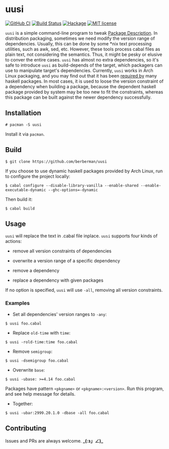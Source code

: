 # uusi

[![GitHub CI](https://github.com/berberman/uusi/workflows/CI/badge.svg)](https://github.com/berberman/uusi/actions)
[![Build Status](https://travis-ci.com/berberman/uusi.svg?branch=master)](https://travis-ci.com/berberman/uusi)
[![Hackage](https://img.shields.io/hackage/v/uusi.svg?logo=haskell)](https://hackage.haskell.org/package/uusi)
[![MIT license](https://img.shields.io/badge/license-MIT-blue.svg)](LICENSE)

`uusi` is a simple command-line program to tweak [Package Description](https://cabal.readthedocs.io/en/latest/cabal-package.html#package-description).
In distribution packaging, sometimes we need modify the version range of dependencies. Usually, this can be done by some *nix text processing utilities, such as awk, sed, etc.
However, these tools process cabal files as plain text, not considering the semantics. Thus, it might be pesky or elusive to conver the entire cases.
`uusi` has almost no extra dependencies, so it's safe to introduce `uusi` as build-depends of the target, which packagers can use to manipulate target's dependencies.
Currently, `uusi` works in Arch Linux packaging, and you may find out that it has been [required by](https://www.archlinux.org/packages/community/x86_64/uusi/) many haskell packages.
In most cases, it is used to loose the version constraint of a dependency when building a package, because the dependent haskell package provided by system may be too new to fit the constraints,
whereas this package can be built against the newer dependency successfully.

## Installation

```
# pacman -S uusi
```

Install it via `pacman`.

## Build

```
$ git clone https://github.com/berberman/uusi
```

If you choose to use dynamic haskell packages provided by Arch Linux, run to configure the project locally:

```
$ cabal configure --disable-library-vanilla --enable-shared --enable-executable-dynamic --ghc-options=-dynamic
```

Then build it:

```
$ cabal build
```

## Usage

`uusi` will replace the text in .cabal file inplace. `uusi` supports four kinds of actions:

* remove all version constraints of dependencies

* overwrite a version range of a specific dependency

* remove a dependency

* replace a dependency with given packages

If no option is specified, `uusi` will use `-all`, removing all version constraints.

### Examples

* Set all dependencies' version ranges to `-any`:

```
$ uusi foo.cabal
```

* Replace `old-time` with `time`:

```
$ uusi -rold-time:time foo.cabal
```

* Remove `semigroup`:

```
$ uusi -dsemigroup foo.cabal
```

* Overwrite `base`:

```
$ uusi -ubase: >=4.14 foo.cabal
```

Packages have pattern `<pkgname>` or `<pkgname>:<version>`. Run this program, and see help message for details.

* Together:

```
$ uusi -ubar:2999.20.1.0 -dbase -all foo.cabal
```


## Contributing

Issues and PRs are always welcome. **_\(:з」∠)\_**